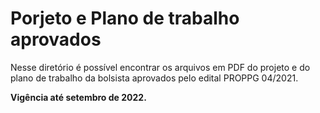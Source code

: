 # Porjeto e Plano de trabalho aprovados

Nesse diretório é possível encontrar os arquivos em PDF do projeto e do plano de trabalho da bolsista aprovados pelo edital PROPPG 04/2021.

**Vigência até setembro de 2022.**
